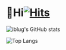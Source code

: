 # 👋Hi[![Hits](https://hits.seeyoufarm.com/api/count/incr/badge.svg?url=https%3A%2F%2Fgithub.com%2Fiblug%2Fiblug.git&count_bg=%2379C83D&title_bg=%23555555&icon=&icon_color=%23E7E7E7&title=hits&edge_flat=false)](https://hits.seeyoufarm.com)

![iblug's GitHub stats](https://github-readme-stats.vercel.app/api?username=iblug&show_icons=true&theme=highcontrast)

![Top Langs](https://github-readme-stats.vercel.app/api/top-langs/?username=iblug&layout=compact&theme=onedark)
